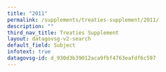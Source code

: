 ```yaml
---
title: "2011"
permalink: /supplements/treaties-supplement/2011/
description: ""
third_nav_title: Treaties Supplement
layout: datagovsg-v2-search
default_field: Subject
infotext: true
datagovsg-id: d_930d3b39012aca9fbf4763eafdf6c597
---
```


